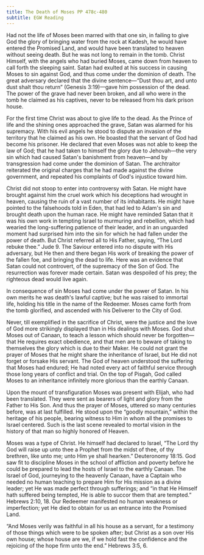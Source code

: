 ```yaml
---
title: The Death of Moses PP 478c-480
subtitle: EGW Reading
---
```


Had not the life of Moses been marred with that one sin, in failing to give God the glory of bringing water from the rock at Kadesh, he would have entered the Promised Land, and would have been translated to heaven without seeing death. But he was not long to remain in the tomb. Christ Himself, with the angels who had buried Moses, came down from heaven to call forth the sleeping saint. Satan had exulted at his success in causing Moses to sin against God, and thus come under the dominion of death. The great adversary declared that the divine sentence—“Dust thou art, and unto dust shalt thou return” (Genesis 3:19)—gave him possession of the dead. The power of the grave had never been broken, and all who were in the tomb he claimed as his captives, never to be released from his dark prison house.

For the first time Christ was about to give life to the dead. As the Prince of life and the shining ones approached the grave, Satan was alarmed for his supremacy. With his evil angels he stood to dispute an invasion of the territory that he claimed as his own. He boasted that the servant of God had become his prisoner. He declared that even Moses was not able to keep the law of God; that he had taken to himself the glory due to Jehovah—the very sin which had caused Satan's banishment from heaven—and by transgression had come under the dominion of Satan. The archtraitor reiterated the original charges that he had made against the divine government, and repeated his complaints of God's injustice toward him.

Christ did not stoop to enter into controversy with Satan. He might have brought against him the cruel work which his deceptions had wrought in heaven, causing the ruin of a vast number of its inhabitants. He might have pointed to the falsehoods told in Eden, that had led to Adam's sin and brought death upon the human race. He might have reminded Satan that it was his own work in tempting Israel to murmuring and rebellion, which had wearied the long-suffering patience of their leader, and in an unguarded moment had surprised him into the sin for which he had fallen under the power of death. But Christ referred all to His Father, saying, “The Lord rebuke thee.” Jude 9. The Saviour entered into no dispute with His adversary, but He then and there began His work of breaking the power of the fallen foe, and bringing the dead to life. Here was an evidence that Satan could not controvert, of the supremacy of the Son of God. The resurrection was forever made certain. Satan was despoiled of his prey; the righteous dead would live again.

In consequence of sin Moses had come under the power of Satan. In his own merits he was death's lawful captive; but he was raised to immortal life, holding his title in the name of the Redeemer. Moses came forth from the tomb glorified, and ascended with his Deliverer to the City of God.

Never, till exemplified in the sacrifice of Christ, were the justice and the love of God more strikingly displayed than in His dealings with Moses. God shut Moses out of Canaan, to teach a lesson which should never be forgotten—that He requires exact obedience, and that men are to beware of taking to themselves the glory which is due to their Maker. He could not grant the prayer of Moses that he might share the inheritance of Israel, but He did not forget or forsake His servant. The God of heaven understood the suffering that Moses had endured; He had noted every act of faithful service through those long years of conflict and trial. On the top of Pisgah, God called Moses to an inheritance infinitely more glorious than the earthly Canaan.

Upon the mount of transfiguration Moses was present with Elijah, who had been translated. They were sent as bearers of light and glory from the Father to His Son. And thus the prayer of Moses, uttered so many centuries before, was at last fulfilled. He stood upon the “goodly mountain,” within the heritage of his people, bearing witness to Him in whom all the promises to Israel centered. Such is the last scene revealed to mortal vision in the history of that man so highly honored of Heaven.

Moses was a type of Christ. He himself had declared to Israel, “The Lord thy God will raise up unto thee a Prophet from the midst of thee, of thy brethren, like unto me; unto Him ye shall hearken.” Deuteronomy 18:15. God saw fit to discipline Moses in the school of affliction and poverty before he could be prepared to lead the hosts of Israel to the earthly Canaan. The Israel of God, journeying to the heavenly Canaan, have a Captain who needed no human teaching to prepare Him for His mission as a divine leader; yet He was made perfect through sufferings; and “in that He Himself hath suffered being tempted, He is able to succor them that are tempted.” Hebrews 2:10, 18. Our Redeemer manifested no human weakness or imperfection; yet He died to obtain for us an entrance into the Promised Land.

“And Moses verily was faithful in all his house as a servant, for a testimony of those things which were to be spoken after; but Christ as a son over His own house; whose house are we, if we hold fast the confidence and the rejoicing of the hope firm unto the end.” Hebrews 3:5, 6.